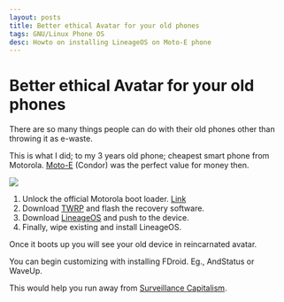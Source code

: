 ```yaml
---
layout: posts
title: Better ethical Avatar for your old phones
tags: GNU/Linux Phone OS
desc: Howto on installing LineageOS on Moto-E phone
---
```


# Better ethical Avatar for your old phones

There are so many things people can do with their old phones other than throwing
it as e-waste.

This is what I did; to my 3 years old phone; cheapest smart phone from Motorola.
[Moto-E](https://wiki.lineageos.org/devices/condor) (Condor) was the perfect
value for money then.

[![](https://4.bp.blogspot.com/-S-lyj3kK_wQ/Wg2hvlsP6kI/AAAAAAAABxk/pMmAje7jAz8WIwqf_0UNs9gQqs5jDaNNgCLcBGAs/s320/Screenshot_20171116-192425.png)](https://4.bp.blogspot.com/-S-lyj3kK_wQ/Wg2hvlsP6kI/AAAAAAAABxk/pMmAje7jAz8WIwqf_0UNs9gQqs5jDaNNgCLcBGAs/s1600/Screenshot_20171116-192425.png)

1.  Unlock the official Motorola boot loader. [Link](https://motorola-global-portal.custhelp.com/app/standalone/bootloader/unlock-your-device-c)
2.  Download [TWRP](https://dl.twrp.me/condor/) and flash the recovery software.
3.  Download [LineageOS](https://wiki.lineageos.org/devices/condor/install#installing-lineageos-from-recovery) and push to the device.
4.  Finally, wipe existing and install LineageOS. 

Once it boots up you will see your old device in reincarnated avatar.

You can begin customizing with installing FDroid. Eg., AndStatus or WaveUp.

This would help you run away from [Surveillance Capitalism](https://ar.al/).

